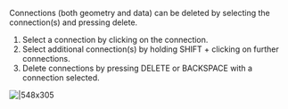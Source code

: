 Connections (both geometry and data) can be deleted by selecting the connection(s) and pressing delete.

1. Select a connection by clicking on the connection.
2. Select additional connection(s) by holding SHIFT + clicking on further connections.
3. Delete connections by pressing DELETE or BACKSPACE with a connection selected.

![|548x305](https://lh4.googleusercontent.com/m1cuCzLJKk7SkxhhFvrBcnYcSml5hiKr_BlGJ-XMPKLaZmXu28VPeovrssOKXovp7jfXqRh7urPWi97t4E5L398aJ_1TZkzT2gdgUyKg-dO7dKX5oAP61xhCDud_8pkHpoFY6EHsJaAXXMkvjA-HxJMox3PhrPrQofXuhw_e-Fo2UWiXikgUg1R2nA)